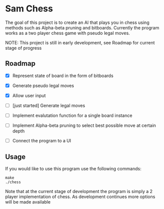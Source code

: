 
# Sam Chess

The goal of this project is to create an AI that plays you in chess using methods such as Alpha-beta pruning and bitboards. Currently
the program works as a two player chess game with pseudo legal moves.

NOTE: This project is still in early development, see Roadmap for current stage of progress


## Roadmap
 
 * [X]  Represent state of board in the form of bitboards
 * [X]  Generate pseudo legal moves
 * [X]  Allow user input
 * [ ]  [just started] Generate legal moves
 * [ ]  Implement evalutation function for a single board instance
 * [ ]  Implement Alpha-beta pruning to select best possible move at certain depth
 * [ ]  Connect the program to a UI
 



## Usage

If you would like to use this program use the following commands: 
```
make
./chess
```
Note that at the current stage of development the program is simply a 2 player implementation of chess. As development continues more options will be made available

